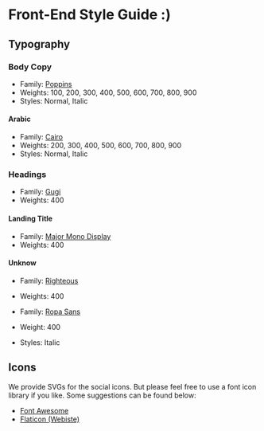 # Front-End Style Guide :)

## Typography

### Body Copy

- Family: [Poppins](https://fonts.google.com/specimen/Poppins?query=Poppins)
- Weights: 100, 200, 300, 400, 500, 600, 700, 800, 900
- Styles: Normal, Italic

#### Arabic

- Family: [Cairo](https://fonts.google.com/specimen/Cairo)
- Weights: 200, 300, 400, 500, 600, 700, 800, 900
- Styles: Normal, Italic

### Headings

- Family: [Gugi](https://fonts.google.com/specimen/Gugi?query=Gug)
- Weights: 400

#### Landing Title

- Family: [Major Mono Display](https://fonts.google.com/specimen/Major+Mono+Display?query=Major+Mono+Display)
- Weights: 400

#### Unknow

- Family: [Righteous](https://fonts.google.com/specimen/Righteous?query=Righteous)
- Weights: 400

- Family: [Ropa Sans](https://fonts.google.com/specimen/Ropa+Sans?query=Ropa+Sans)
- Weight: 400
- Styles: Italic

## Icons

We provide SVGs for the social icons. But please feel free to use a font icon library if you like. Some suggestions can be found below:

- [Font Awesome](https://fontawesome.com)
- [Flaticon (Webiste)](https://www.flaticon.com/)
